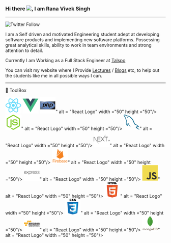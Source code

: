 ### Hi there <img src="https://raw.githubusercontent.com/MartinHeinz/MartinHeinz/master/wave.gif" width="30px">, I am Rana Vivek Singh

---
![Twitter Follow](https://img.shields.io/twitter/follow/RANARVS?label=Follow%20me%20on%20twitter&style=social)


I am a Self driven and motivated Engineering student adept at developing software products and
implementing new software platforms. Possessing great analytical skills, ability to work in team environments and strong attention to detail.

Currently I am Working as a Full Stack Engineer at [Talspo](www.talspo.com)

You can visit my website where I Provide [Lectures](www.meetind.me) / [Blogs](www.meetind.me) etc, to help out the students like me in all possible ways I can.

---
🧰 ToolBox

<img src ="https://github.com/devicons/devicon/blob/master/icons/react/react-original.svg" alt = "React Logo" width ="50" height ="50"/> <img src ="https://github.com/devicons/devicon/blob/master/icons/vuejs/vuejs-original.svg" alt = "React Logo" width ="50" height ="50"/>  <img src ="https://github.com/devicons/devicon/blob/master/icons/php/php-original.svg" alt = "React Logo" width ="50" height ="50"/>" alt = "React Logo" width ="50" height ="50"/>    <img src ="https://github.com/devicons/devicon/blob/master/icons/nodejs/nodejs-original.svg" alt = "React Logo" width ="50" height ="50"/>" alt = "React Logo" width ="50" height ="50"/>     <img src ="https://github.com/devicons/devicon/blob/master/icons/mysql/mysql-original.svg" alt = "React Logo" width ="50" height ="50"/>" alt = "React Logo" width ="50" height ="50"/>     <img src ="https://github.com/devicons/devicon/blob/master/icons/nextjs/nextjs-original-wordmark.svg" alt = "React Logo" width ="50" height ="50"/>" alt = "React Logo" width ="50" height ="50"/>      <img src ="https://github.com/devicons/devicon/blob/master/icons/firebase/firebase-plain-wordmark.svg" alt = "React Logo" width ="50" height ="50"/>" alt = "React Logo" width ="50" height ="50"/>   <img src ="https://github.com/devicons/devicon/blob/master/icons/express/express-original-wordmark.svg" alt = "React Logo" width ="50" height ="50"/>" alt = "React Logo" width ="50" height ="50"/>     <img src ="https://github.com/devicons/devicon/blob/master/icons/javascript/javascript-original.svg" alt = "React Logo" width ="50" height ="50"/>" alt = "React Logo" width ="50" height ="50"/>   <img src ="https://github.com/devicons/devicon/blob/master/icons/html5/html5-original-wordmark.svg" alt = "React Logo" width ="50" height ="50"/>" alt = "React Logo" width ="50" height ="50"/>   <img src ="https://github.com/devicons/devicon/blob/master/icons/css3/css3-original-wordmark.svg" alt = "React Logo" width ="50" height ="50"/>" alt = "React Logo" width ="50" height ="50"/>   <img src ="https://github.com/devicons/devicon/blob/master/icons/amazonwebservices/amazonwebservices-original-wordmark.svg" alt = "React Logo" width ="50" height ="50"/>" alt = "React Logo" width ="50" height ="50"/>     <img src ="https://github.com/devicons/devicon/blob/master/icons/mongodb/mongodb-original-wordmark.svg" alt = "React Logo" width ="50" height ="50"/>" alt = "React Logo" width ="50" height ="50"/> 







<!--
**Ranaviveksingh/Ranaviveksingh** is a ✨ _special_ ✨ repository because its `README.md` (this file) appears on your GitHub profile.

Here are some ideas to get you started:

- 🔭 I’m currently working on ...
- 🌱 I’m currently learning ...
- 👯 I’m looking to collaborate on ...
- 🤔 I’m looking for help with ...
- 💬 Ask me about ...
- 📫 How to reach me: ...
- 😄 Pronouns: ...
- ⚡ Fun fact: ...
-->
